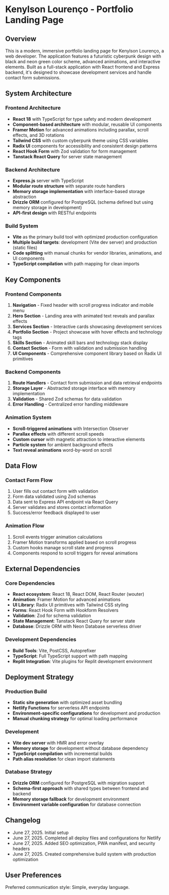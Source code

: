 # Kenylson Lourenço - Portfolio Landing Page

## Overview

This is a modern, immersive portfolio landing page for Kenylson Lourenço, a web developer. The application features a futuristic cyberpunk design with black and neon green color scheme, advanced animations, and interactive elements. Built as a full-stack application with React frontend and Express backend, it's designed to showcase development services and handle contact form submissions.

## System Architecture

### Frontend Architecture
- **React 18** with TypeScript for type safety and modern development
- **Component-based architecture** with modular, reusable UI components
- **Framer Motion** for advanced animations including parallax, scroll effects, and 3D rotations
- **Tailwind CSS** with custom cyberpunk theme using CSS variables
- **Radix UI** components for accessibility and consistent design patterns
- **React Hook Form** with Zod validation for form management
- **Tanstack React Query** for server state management

### Backend Architecture
- **Express.js** server with TypeScript
- **Modular route structure** with separate route handlers
- **Memory storage implementation** with interface-based storage abstraction
- **Drizzle ORM** configured for PostgreSQL (schema defined but using memory storage in development)
- **API-first design** with RESTful endpoints

### Build System
- **Vite** as the primary build tool with optimized production configuration
- **Multiple build targets**: development (Vite dev server) and production (static files)
- **Code splitting** with manual chunks for vendor libraries, animations, and UI components
- **TypeScript compilation** with path mapping for clean imports

## Key Components

### Frontend Components
1. **Navigation** - Fixed header with scroll progress indicator and mobile menu
2. **Hero Section** - Landing area with animated text reveals and parallax effects
3. **Services Section** - Interactive cards showcasing development services
4. **Portfolio Section** - Project showcase with hover effects and technology tags
5. **Skills Section** - Animated skill bars and technology stack display
6. **Contact Section** - Form with validation and submission handling
7. **UI Components** - Comprehensive component library based on Radix UI primitives

### Backend Components
1. **Route Handlers** - Contact form submission and data retrieval endpoints
2. **Storage Layer** - Abstracted storage interface with memory implementation
3. **Validation** - Shared Zod schemas for data validation
4. **Error Handling** - Centralized error handling middleware

### Animation System
- **Scroll-triggered animations** with Intersection Observer
- **Parallax effects** with different scroll speeds
- **Custom cursor** with magnetic attraction to interactive elements
- **Particle system** for ambient background effects
- **Text reveal animations** word-by-word on scroll

## Data Flow

### Contact Form Flow
1. User fills out contact form with validation
2. Form data validated using Zod schemas
3. Data sent to Express API endpoint via React Query
4. Server validates and stores contact information
5. Success/error feedback displayed to user

### Animation Flow
1. Scroll events trigger animation calculations
2. Framer Motion transforms applied based on scroll progress
3. Custom hooks manage scroll state and progress
4. Components respond to scroll triggers for reveal animations

## External Dependencies

### Core Dependencies
- **React ecosystem**: React 18, React DOM, React Router (wouter)
- **Animation**: Framer Motion for advanced animations
- **UI Library**: Radix UI primitives with Tailwind CSS styling
- **Forms**: React Hook Form with Hookform Resolvers
- **Validation**: Zod for schema validation
- **State Management**: Tanstack React Query for server state
- **Database**: Drizzle ORM with Neon Database serverless driver

### Development Dependencies
- **Build Tools**: Vite, PostCSS, Autoprefixer
- **TypeScript**: Full TypeScript support with path mapping
- **Replit Integration**: Vite plugins for Replit development environment

## Deployment Strategy

### Production Build
- **Static site generation** with optimized asset bundling
- **Netlify Functions** for serverless API endpoints
- **Environment-specific configurations** for development and production
- **Manual chunking strategy** for optimal loading performance

### Development
- **Vite dev server** with HMR and error overlay
- **Memory storage** for development without database dependency
- **TypeScript compilation** with incremental builds
- **Path alias resolution** for clean import statements

### Database Strategy
- **Drizzle ORM** configured for PostgreSQL with migration support
- **Schema-first approach** with shared types between frontend and backend
- **Memory storage fallback** for development environment
- **Environment variable configuration** for database connection

## Changelog
- June 27, 2025. Initial setup
- June 27, 2025. Completed all deploy files and configurations for Netlify
- June 27, 2025. Added SEO optimization, PWA manifest, and security headers
- June 27, 2025. Created comprehensive build system with production optimization

## User Preferences

Preferred communication style: Simple, everyday language.